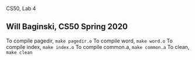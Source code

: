 CS50, Lab 4
## Will Baginski, CS50 Spring 2020
To compile pagedir, `make pagedir.o`
To compile word, `make word.o`
To compile index, `make index.o`
To compile common.a, `make common.a`
To clean, `make clean`
